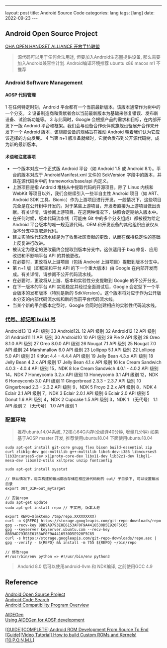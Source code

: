 ---
layout: post
title: Android Source Code
categories: lang
tags: [lang]
date: 2022-09-23 ---

## Android Open Source Project

[OHA OPEN HANDSET ALLIANCE 开放手持联盟](https://baike.baidu.com/item/%E5%BC%80%E6%94%BE%E6%89%8B%E6%8C%81%E8%AE%BE%E5%A4%87%E8%81%94%E7%9B%9F/6082114?fr=aladdin)  

> 源代码可以用于任何合法用途, 但要加入Android生态圈提供设备, 那么需要加入Android兼容性计划.
> Android编译环境推荐 ubuntu x86
> macos m1 不推荐

### Android Software Management

#### AOSP 代码管理

1 在任何特定时刻，Android 平台都有一个当前最新版本。该版本通常作为树中的一个分支。
2 设备制造商和贡献者会以当前最新版本为基础来修复错误、发布新设备、试验新功能等。
3 与此同时，Google 会根据产品的需求和目标，在内部开发下一版 Android 平台和框架。我们会与设备合作伙伴就旗舰设备展开合作来开发下一个 Android 版本，该旗舰设备的规格旨在推动 Android 朝着我们认为它应该选择的方向发展。
4 当第 n+1 版准备就绪时，它就会发布到公开源代码树，成为新的最新版本。

#### 术语和注意事项

* 一个版本对应一个正式版 Android 平台（如 Android 1.5 或 Android 8.1）。平台的版本对应于 AndroidManifest.xml 文件的 SdkVersion 字段中的版本，并且在源代码树中的 frameworks/base/api 内定义。
* 上游项目是指 Android 堆栈从中提取代码的开源项目。除了 Linux 内核和 WebKit 等项目以外，我们会继续引入一些半自主性 Android 项目（如 ART、Android SDK 工具、Bionic）作为上游项目进行开发。一般情况下，这些项目完全是在公开树中开发的。对于某些上游项目，开发者直接为上游项目做出贡献。有关详情，请参阅上游项目。在这两种情况下，快照会定期纳入版本中。
* 在任何时候，版本代码流水线（可能由 Git 中的多个分支组成）都被视为给定 Android 平台版本的唯一规范源代码。OEM 和开发设备的其他组织应该仅从版本分支中提取源代码。
* 建立实验性代码流水线是为了收集社区贡献的更改，从而在保持稳定性的基础上反复进行改进。
* 被认定为稳定的更改最终会提取到版本分支中。这仅适用于 bug 修复、应用改进和不影响平台 API 的其他更改。
* 在必要时，更改将从上游项目（包括 Android 上游项目）提取到版本分支中。
* 第 n+1 版（即框架和平台 API 的下一个重大版本）由 Google 在内部开发而成。有关详情，请参阅不公开代码流水线。
* 在必要时，更改将从上游、版本和实验性分支提取到 Google 的不公开分支。
* 在下一版本的平台 API 实现稳定并经过全面测试后，Google 会定型下一个平台版本的发布版本（特别是新的 SdkVersion）。这个版本将对应于作为公开版本分支的内部代码流水线和新的当前平台代码流水线。
* 当某个新的平台版本定型时，Google 会同时创建相应的实验性代码流水线。

### [代号、标记和 build 号](https://source.android.com/docs/setup/about/build-numbers)

Android13   13    API      级别  33
Android12L  12    API      级别  32
Android12   12    API      级别  31
Android11   11    API      级别  30
Android10   10    API      级别  29
Pie         9     API      级别  28
Oreo        8.1.0 API      级别  27
Oreo        8.0.0 API      级别  26
Nougat      7.1   API      级别  25
Nougat      7.0   API      级别  24
Marshmallow 6.0   API      级别  23
Lollipop    5.1   API      级别  22
Lollipop    5.0   API      级别  21
KitKat      4.4   -        4.4.4 API     级别  19
Jelly       Bean  4.3.x    API   级别    18
Jelly       Bean  4.2.x    API   级别    17
Jelly       Bean  4.1.x    API   级别    16
Ice         Cream Sandwich 4.0.3 -       4.0.4 API    级别 15，NDK 8
Ice         Cream Sandwich 4.0.1 -       4.0.2 API    级别 14，NDK 7
Honeycomb   3.2.x API      级别  13
Honeycomb   3.1   API      级别  12，NDK 6
Honeycomb   3.0   API      级别  11
Gingerbread 2.3.3 -        2.3.7 API     级别  10
Gingerbread 2.3   -        2.3.2 API     级别  9，NDK 5
Froyo       2.2.x API      级别  8，NDK  4
Eclair      2.1   API      级别  7，NDK  3
Eclair      2.0.1 API      级别  6
Eclair      2.0   API      级别  5
Donut       1.6   API      级别  4，NDK  2
Cupcake     1.5   API      级别  3，NDK  1
（无代号）  1.1   API      级别  2
（无代号）  1.0   API      级别  1

### 配置环境

> 推荐ubuntu14.04系统, 72核心64G内存(全编译40分钟, 增量几分钟)
> 如果基于AOSP master 开发, 推荐使用ubuntu18.04
> 下面使用ubuntu18.04

    sudo apt-get install git-core gnupg flex bison build-essential zip curl zlib1g-dev gcc-multilib g++-multilib libc6-dev-i386 libncurses5 lib32ncurses5-dev x11proto-core-dev libx11-dev lib32z1-dev libgl1-mesa-dev libxml2-utils xsltproc unzip fontconfig

    sudo apt-get install sysstat

    // 默认情况下，每次构建的输出都会存储在相应源代码树的 out/ 子目录下, 可以设置输出目录
    export OUT_DIR=out_mytarget

    // 安装repo
    sudo apt-get update
    sudo apt-get install repo // 不实用, 版本太老

    export REPO=$(mktemp /tmp/repo.XXXXXXXXX)
    curl -o ${REPO} https://storage.googleapis.com/git-repo-downloads/repo
    gpg --recv-key 8BB9AD793E8E6153AF0F9A4416530D5E920F5C65
    gpg --keyserver keyserver.ubuntu.com --recv-key 8BB9AD793E8E6153AF0F9A4416530D5E920F5C65
    curl -s https://storage.googleapis.com/git-repo-downloads/repo.asc | gpg --verify - ${REPO} && install -m 755 ${REPO} ~/bin/repo

    // 修改repo
    #!/usr/bin/env python => #!/usr/bin/env python3




> Andorid 8.0 后可以使用android-llvm 和 NDK编译, 之前使用GCC 4.9

## Reference
[Android Open Source Project](https://source.android.com/docs/setup)  
[Android Code Search](https://cs.android.com/android/platform/superproject/)  
[Android Compatibility Program Overview](https://source.android.com/docs/compatibility/overview)  

[AIDEGen](https://android.googlesource.com/platform/tools/asuite/+/refs/heads/master/aidegen/README.md)  
[Using AIDEGen for AOSP development](https://sx.ix5.org/info/post/using-aidegen-for-aosp-development/)  

[[GUIDE][COMPLETE] Android ROM Development From Source To End](https://forum.xda-developers.com/t/guide-complete-android-rom-development-from-source-to-end.2814763/)  
[[Guide][Video Tutorial] How to build Custom ROMs and Kernels![10,P,O,N,M,L]](https://forum.xda-developers.com/t/guide-video-tutorial-how-to-build-custom-roms-and-kernels-10-p-o-n-m-l.3814251/)  
